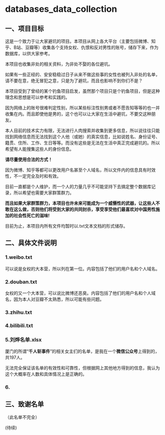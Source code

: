 # databases_data_collection

## 一、项目目标

这是一个致力于让大家避坑的项目。本项目从网上各大平台（主要包括微博、知乎、B站、豆瓣等）收集各个支持女权、仇恨和反对男性的账号，储存下来，作为数据库，以供大家参考。

本项目也收集非处的相关资料，为非处不娶的各位避坑。

如果有一些正经的、安安稳稳过日子从来不做这些事的女性也被列入非处的名单，请不要在意，绝无冒犯之意，只是为了避坑，而且也影响不到你们不是？

本项目受到了曾经的某个钓鱼项目启发，虽然那个项目只是个钓鱼项目，但是这种理念和思想是可以参考和实践的。

因为网络上的账号很难判定性别，所以某些标注性别男或者不愿告知等等的也一并收集在内。而且即使他是男的，这个也可以让大家在生活中避坑，不要交这种朋友。

本人目前的技术实力有限，无法进行人肉搜索并收集到更多信息，所以说往往只能找到网络信息而无法找到这个人他（或她）的真实信息，比如说姓名、身份证号、籍贯、住所、工作、生日等等。而没有这些是无法在生活中真正完成避坑的。所以希望有人能搜集这些人的身份信息。

**请尽量使用合法的方式！**

因为微博、知乎等都可以更改用户名甚至个人域名，所以文件内的信息具有时效性，不一定完全及时和有效。

目前一直都是个人维护，而一个人的力量几乎不可能坚持下去搞定整个数据库记录，所以希望也需要大家群策群力。

**而且如果大家群策群力，本项目也许未来可能成为一个威慑性的武器，让这些人不敢在这么做，否则他们将受到大家的共同封杀，享受享受他们最喜欢对中国男性施加的社会性死亡的滋味!**

目前为止，本项目内所有文件均暂时以.txt文本文档的形式储存。

## 二、具体文件说明

### 1.weibo.txt

可以说是女权的大本营，所以列在第一位。内容包括了他们的用户名和个人域名。

### 2.douban.txt

女权的又一个大本营，可以说比微博还恶臭。内容包括了他们的用户名和个人域名，因为本人对豆瓣不太熟悉，所以可能有些问题。

### 3.zhihu.txt


### 4.bilibili.txt


### 5.刘烨名单.xlsx

厦门的所谓“**千人斩事件**”的相关女主们的名单，是我在一个**微信公众号**上得到的，共197人。

无法完全保证该名单的有效性和可靠性，但根据网上其他地方得到的信息，我认为这个大概率在人数和具体情况上是正确的。

### 6.

## 三、致谢名单

（此名单不完全）

(待续)
